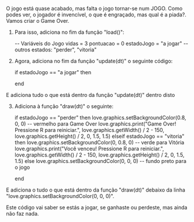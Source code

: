 
O jogo está quase acabado, mas falta o jogo tornar-se num JOGO. Como podes ver, o jogador é invencível, o que é engraçado, mas qual é a piada?.
Vamos criar o Game Over.

1. Para isso, adiciona no fim da função "load()": 

   -- Variáveis do Jogo
   vidas = 3
   pontuacao = 0
   estadoJogo = "a jogar" -- outros estados: "perder", "vitoria"

2. Agora, adiciona no fim da função "update(dt)" o seguinte código:

    if estadoJogo == "a jogar" then

    end

E adiciona tudo o que está dentro da função "update(dt)" dentro disto

3. Adiciona à função "draw(dt)" o seguinte:

   if estadoJogo == "perder" then
        love.graphics.setBackgroundColor(0.8, 0, 0) -- vermelho para Game Over
        love.graphics.print("Game Over! Pressione R para reiniciar.", love.graphics.getWidth() / 2 - 150,
            love.graphics.getHeight() / 2, 0, 1.5, 1.5)
    elseif estadoJogo == "vitoria" then
        love.graphics.setBackgroundColor(0, 0.8, 0) -- verde para Vitória
        love.graphics.print("Você venceu! Pressione R para reiniciar.", love.graphics.getWidth() / 2 - 150,
        love.graphics.getHeight() / 2, 0, 1.5, 1.5)
    else
      love.graphics.setBackgroundColor(0, 0, 0) -- fundo preto para o jogo
   
   end

E adiciona o tudo o que está dentro da função "draw(dt)" debaixo da linha "love.graphics.setBackgroundColor(0, 0, 0)".

Este código vai saber se estás a jogar, se ganhaste ou perdeste, mas ainda não faz nada.



